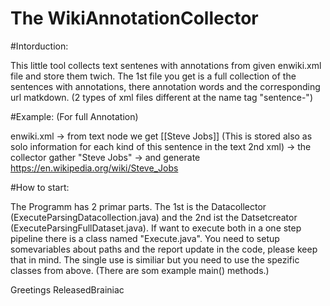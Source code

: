 # The WikiAnnotationCollector 

#Intorduction:

This little tool collects text sentenes with annotations from given enwiki.xml file 
and store them twich. The 1st file you get is a full collection of the sentences with annotations, there annotation words and the corresponding url matkdown. (2 types of xml files different at the name tag "sentence-")

#Example: (For full Annotation)

enwiki.xml 
-> from text node we get [[Steve Jobs]]   (This is stored also as solo information for each kind of this sentence in the text 2nd xml)
-> the collector gather "Steve Jobs" 
-> and generate https://en.wikipedia.org/wiki/Steve_Jobs

#How to start:

The Programm has 2 primar parts. The 1st is the Datacollector (ExecuteParsingDatacollection.java) and the 2nd ist the Datsetcreator (ExecuteParsingFullDataset.java). If want to execute both in a one step pipeline there is a class named "Execute.java".
You need to setup somevariables about paths and the report update in the code, please keep that in mind. The single use is similiar but you need to use the spezific classes from above. (There are som example main() methods.)

Greetings 
ReleasedBrainiac

